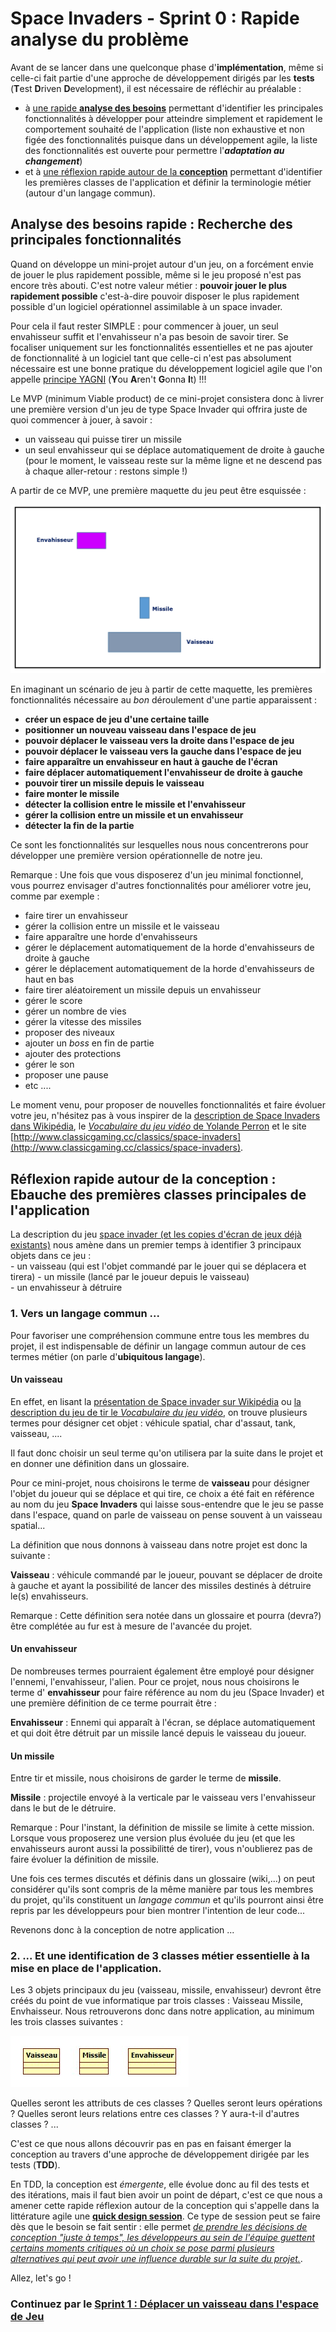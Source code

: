 # Space Invaders - Sprint 0 : Rapide analyse du problème

Avant de se lancer dans une quelconque phase d'**implémentation**, même si celle-ci fait partie d'une approche de développement dirigés par les **tests** (**T**est **D**riven **D**evelopment), il est nécessaire de réfléchir au préalable  :  

* à [une rapide **analyse des besoins**](#analyse)  permettant d'identifier les principales fonctionnalités à développer pour atteindre simplement et rapidement le comportement souhaité de l'application (liste non exhaustive et non figée des fonctionnalités puisque dans un développement agile, la liste des fonctionnalités est ouverte pour permettre l'***adaptation au changement***)
* et à [une réflexion rapide autour de la **conception**](#conception) permettant d'identifier les premières classes de l'application et définir la terminologie métier (autour d'un langage commun).    


## Analyse des besoins rapide : Recherche des principales fonctionnalités <a id="analyse"></a>

Quand on développe un mini-projet autour d'un jeu, on a forcément envie de jouer le plus rapidement possible, même si le jeu proposé n'est pas encore très abouti.
C'est notre valeur métier : **pouvoir jouer le plus rapidement possible** c'est-à-dire pouvoir disposer le plus rapidement possible d'un logiciel opérationnel assimilable à un space invader.

Pour cela il faut rester SIMPLE : pour commencer à jouer, un seul envahisseur suffit et l'envahisseur n'a pas besoin de savoir tirer.
Se focaliser uniquement sur les fonctionnalités essentielles et ne pas ajouter de fonctionnalité à un logiciel tant que celle-ci n'est pas absolument nécessaire est une bonne pratique du développement logiciel agile que l'on appelle [principe YAGNI](https://fr.wikipedia.org/wiki/YAGNI) (**Y**ou **A**ren't **G**onna **I**t) !!!


Le MVP (minimum Viable product) de ce mini-projet consistera donc à livrer une première version d'un jeu de type Space Invader qui offrira juste de quoi commencer à jouer, à savoir :
- un vaisseau qui puisse tirer un missile
- un seul envahisseur qui se déplace automatiquement de droite à gauche (pour le moment, le vaisseau reste sur la même ligne et ne descend pas à chaque aller-retour : restons simple !) 

A partir de ce MVP, une première maquette du jeu peut être esquissée :


![Maquette Space Invader](images/maquetteSpaceInvader.png)



En imaginant un scénario de jeu à partir de cette maquette, les premières fonctionnalités nécessaire au *bon* déroulement d'une partie apparaissent :

- **créer un espace de jeu d'une certaine taille**
- **positionner un nouveau vaisseau dans l'espace de jeu**  
- **pouvoir déplacer le vaisseau vers la droite dans l'espace de jeu**
- **pouvoir déplacer le vaisseau vers la gauche dans l'espace de jeu**
- **faire apparaître un envahisseur en haut à gauche de l'écran**
- **faire déplacer automatiquement l'envahisseur de droite à gauche**     
- **pouvoir tirer un missile depuis le vaisseau**  
- **faire monter le missile**  
- **détecter la collision entre le missile et l'envahisseur** 
- **gérer la collision entre un missile et un envahisseur**
- **détecter la fin de la partie**  


Ce sont les fonctionnalités sur lesquelles nous nous concentrerons pour développer une première version opérationnelle de notre jeu.

Remarque : Une fois que vous disposerez d'un jeu minimal fonctionnel, vous pourrez envisager d'autres fonctionnalités pour améliorer votre jeu, comme par exemple :  
- faire tirer un envahisseur   
- gérer la collision entre un missile et le vaisseau  
- faire apparaître une horde d'envahisseurs  
- gérer le déplacement automatiquement de la horde d'envahisseurs de droite à gauche  
- gérer le déplacement automatiquement de la horde d'envahisseurs de haut en bas  
- faire tirer aléatoirement un missile depuis un envahisseur  
- gérer le score  
- gérer un nombre de vies  
- gérer la vitesse des missiles  
- proposer des niveaux
- ajouter un *boss* en fin de partie
- ajouter des protections  
- gérer le son  
- proposer une pause  
- etc ....

Le moment venu, pour proposer de nouvelles fonctionnalités et faire évoluer votre jeu, n'hésitez pas à vous inspirer de la [description de Space Invaders dans Wikipédia](https://fr.wikipedia.org/wiki/Space_Invaders), le [*Vocabulaire du jeu vidéo* de Yolande Perron](https://www.oqlf.gouv.qc.ca/ressources/bibliotheque/dictionnaires/20120701_jeu_video.pdf) et le site [http://www.classicgaming.cc/classics/space-invaders](http://www.classicgaming.cc/classics/space-invaders).


<!-- ### Représentation des fonctionnalités dans un backlog de produit visuel de type story map

Rq : Ce type de représentation est appelé Story Map (lien institut agile) dans la terminologie agile.
L'objectif de ce mini-projet n'est pas de travailler autour de la spécification agile. L'année prochaine, vous aurez un autre [module d'initiation au développement agile](https://github.com/iblasquez/enseignement-developpement-logiciel-agile) qui vous permettra de comprendre comment, au travers de différents ateliers collaboratifs, il est possible d'obtenir ce type d'artefact. 
 
Remarque : Si nous avions été dans un développement clasique, au lieu de lister les fonctionnalités nous aurions également très bien pu modéliser les besoins de l'application à l'aide d'un diagramme de US qui aurait pu ressembler au diagramme suivant.... mais le TDD étant une démarche agile, la première repésentation sous forme de backlog produit est plus adapté à notre approche de développement dans le cadre de ce mini-projet !!! -->

## Réflexion rapide autour de la conception : Ebauche des premières classes principales de l'application <a id="conception"></a>


La description du jeu [space invader (et les copies d'écran de jeux déjà existants)](https://fr.wikipedia.org/wiki/Space_Invaders) nous amène dans un premier temps à identifier 3 principaux objets dans ce jeu :  
	- un vaisseau (qui est l'objet commandé par le jouer qui se déplacera et tirera)
	- un missile (lancé par le joueur depuis le vaisseau)  
	- un envahisseur à détruire  


### 1. Vers un langage commun ...
Pour favoriser une compréhension commune entre tous les membres du projet, il est indispensable de définir un langage commun autour de ces termes métier (on parle d'**ubiquitous langage**). 

#### Un vaisseau
En effet, en lisant la [présentation de Space invader sur Wikipédia](https://fr.wikipedia.org/wiki/Space_Invaders) ou [la description du jeu de tir  le *Vocabulaire du jeu vidéo*](https://www.oqlf.gouv.qc.ca/ressources/bibliotheque/dictionnaires/20120701_jeu_video.pdf), on trouve plusieurs termes pour désigner cet objet : véhicule spatial, char d'assaut, tank, vaisseau, .... 

Il faut donc choisir un seul terme qu'on utilisera par la suite dans le projet et en donner une définition dans un glossaire.

Pour ce mini-projet, nous choisirons le terme de **vaisseau** pour désigner l'objet du joueur qui se déplace et qui tire, ce choix a été fait en référence au nom du jeu **Space Invaders** qui laisse sous-entendre que le jeu se passe dans l'espace, quand on parle de vaisseau on pense souvent à un vaisseau spatial...

La définition que nous donnons à vaisseau dans notre projet est donc la suivante : 

**Vaisseau** : véhicule commandé par le joueur, pouvant se déplacer de droite à gauche et ayant la possibilité de lancer des missiles destinés à détruire le(s) envahisseurs.

Remarque : Cette définition sera notée dans un glossaire et pourra (devra?) être complétée au fur est à mesure de l'avancée du projet.

	
#### Un envahisseur
De nombreuses termes pourraient également être employé pour désigner l'ennemi, l'envahisseur, l'alien.
Pour ce projet, nous nous choisirons le terme d' **envahisseur** pour faire référence au nom du jeu (Space Invader) et une première définition de ce terme pourrait être :

**Envahisseur** : Ennemi qui apparaît à l'écran, se déplace automatiquement et qui doit être détruit par un missile lancé depuis le vaisseau du joueur.

#### Un missile
Entre tir et missile, nous choisirons de garder le terme de **missile**.

**Missile** : projectile envoyé à la verticale par le vaisseau vers l'envahisseur dans le but de le détruire.


Remarque : Pour l'instant, la définition de missile se limite à cette mission.
Lorsque vous proposerez une version plus évoluée du jeu (et que les envahisseurs auront aussi la possibilitté de tirer), vous n'oublierez pas de faire évoluer la définition de missile.


Une fois ces termes discutés et définis dans un glossaire (wiki,...) on peut considérer qu'ils sont compris de la même manière par tous les membres du projet, qu'ils constituent un *langage commun* et qu'ils pourront ainsi être repris par les développeurs pour bien montrer l'intention de leur code...

Revenons donc à la conception de notre application ...

### 2. ... Et une identification de 3 classes métier essentielle à la mise en place de l'application.

Les 3 objets principaux du jeu (vaisseau, missile, envahisseur) devront être créés du point de vue informatique par trois classes : Vaisseau Missile, Envhaisseur.
Nous retrouverons donc dans notre application, au minimum les trois classes suivantes :

![Classes](images/classes.jpg)

Quelles seront les attributs de ces classes ? Quelles seront leurs opérations ? Quelles seront leurs relations entre ces classes ? Y aura-t-il d'autres classes ? ...

C'est ce que nous allons découvrir pas en pas en faisant émerger la conception au travers d'une approche de développement dirigée par les tests (**TDD**).

En TDD, la conception est *émergente*, elle évolue donc au fil des tests et des itérations, mais il faut bien avoir un point de départ, c'est ce que nous a amener cette rapide réflexion autour de la conception qui s'appelle dans la littérature agile une **[quick design session](http://referentiel.institut-agile.fr/quickdesign.html)**. Ce type de session peut se faire dès que le besoin se fait sentir : elle permet *[de prendre les décisions de conception "juste à temps", les développeurs au sein de l'équipe guettent certains moments critiques où un choix se pose parmi plusieurs alternatives qui peut avoir une influence durable sur la suite du projet.](http://referentiel.institut-agile.fr/quickdesign.html)*.


Allez, let's go !

### Continuez par le [Sprint 1 : Déplacer un vaisseau dans l'espace de Jeu](SpaceInvaders_S1_DeplacerVaisseau.md)